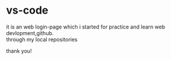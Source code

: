 # vs-code
it is an web login-page which i started for practice and learn web devlopment,github.  
through my local repositories

thank you!
